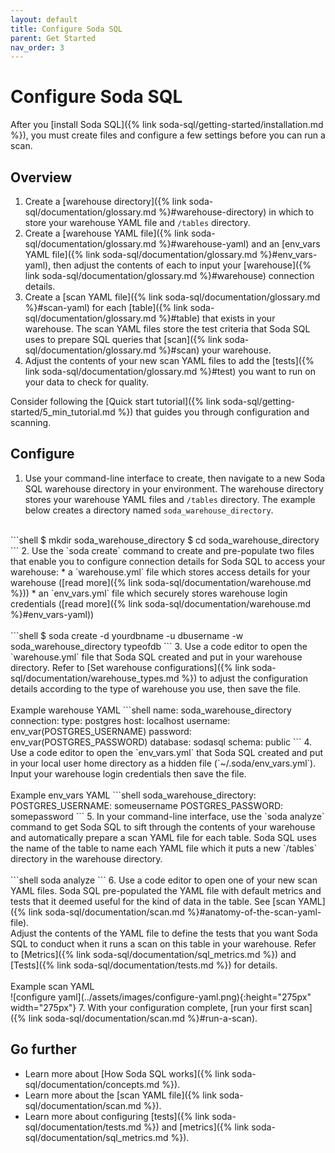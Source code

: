 ```yaml
---
layout: default
title: Configure Soda SQL
parent: Get Started
nav_order: 3
---
```


# Configure Soda SQL

After you [install Soda SQL]({% link soda-sql/getting-started/installation.md %}), you must create files and configure a few settings before you can run a scan.

## Overview

1. Create a [warehouse directory]({% link soda-sql/documentation/glossary.md %}#warehouse-directory) in which to store your warehouse YAML file and `/tables` directory.
2. Create a [warehouse YAML file]({% link soda-sql/documentation/glossary.md %}#warehouse-yaml) and an [env_vars YAML file]({% link soda-sql/documentation/glossary.md %}#env_vars-yaml), then adjust the contents of each to input your [warehouse]({% link soda-sql/documentation/glossary.md %}#warehouse) connection details.
3. Create a [scan YAML file]({% link soda-sql/documentation/glossary.md %}#scan-yaml) for each [table]({% link soda-sql/documentation/glossary.md %}#table) that exists in your warehouse. The scan YAML files store the test criteria that Soda SQL uses to prepare SQL queries that [scan]({% link soda-sql/documentation/glossary.md %}#scan) your warehouse.
4. Adjust the contents of your new scan YAML files to add the [tests]({% link soda-sql/documentation/glossary.md %}#test) you want to run on your data to check for quality.

Consider following the [Quick start tutorial]({% link soda-sql/getting-started/5_min_tutorial.md %}) that guides you through configuration and scanning.

## Configure

1. Use your command-line interface to create, then navigate to a new Soda SQL warehouse directory in your environment. The warehouse directory stores your warehouse YAML files and `/tables` directory. The example below creates a directory named `soda_warehouse_directory`.<br />
<br />
```shell
$ mkdir soda_warehouse_directory
$ cd soda_warehouse_directory
```
2. Use the `soda create` command to create and pre-populate two files that enable you to configure connection details for Soda SQL to access your warehouse:
* a `warehouse.yml` file which stores access details for your warehouse ([read more]({% link soda-sql/documentation/warehouse.md %}))
* an `env_vars.yml` file which securely stores warehouse login credentials ([read more]({% link soda-sql/documentation/warehouse.md %}#env_vars-yaml))<br />
<br />
```shell
$ soda create -d yourdbname -u dbusername -w soda_warehouse_directory typeofdb
```
3. Use a code editor to open the `warehouse.yml` file that Soda SQL created and put in your warehouse directory. Refer to [Set warehouse configurations]({% link soda-sql/documentation/warehouse_types.md %}) to adjust the configuration details according to the type of warehouse you use, then save the file.<br />
<br />
Example warehouse YAML
```shell
name: soda_warehouse_directory
connection:
  type: postgres
  host: localhost
  username: env_var(POSTGRES_USERNAME)
  password: env_var(POSTGRES_PASSWORD)
  database: sodasql
  schema: public
```
4. Use a code editor to open the `env_vars.yml` that Soda SQL created and put in your local user home directory as a hidden file (`~/.soda/env_vars.yml`). Input your warehouse login credentials then save the file.<br />
<br />
Example env_vars YAML
```shell
soda_warehouse_directory:
  POSTGRES_USERNAME: someusername
  POSTGRES_PASSWORD: somepassword
```
5. In your command-line interface, use the `soda analyze` command to get Soda SQL to sift through the contents of your warehouse and automatically prepare a scan YAML file for each table. Soda SQL uses the name of the table to name each YAML file which it puts a new `/tables` directory in the warehouse directory. <br />
<br />
```shell
soda analyze
```
6. Use a code editor to open one of your new scan YAML files. Soda SQL pre-populated the YAML file with default metrics and tests that it deemed useful for the kind of data in the table. See [scan YAML]({% link soda-sql/documentation/scan.md %}#anatomy-of-the-scan-yaml-file). <br /> Adjust the contents of the YAML file to define the tests that you want Soda SQL to conduct when it runs a scan on this table in your warehouse. Refer to [Metrics]({% link soda-sql/documentation/sql_metrics.md %}) and [Tests]({% link soda-sql/documentation/tests.md %}) for details. <br />
<br />
Example scan YAML<br />
![configure yaml](../assets/images/configure-yaml.png){:height="275px" width="275px"}
7. With your configuration complete, [run your first scan]({% link soda-sql/documentation/scan.md %}#run-a-scan).


## Go further

* Learn more about [How Soda SQL works]({% link soda-sql/documentation/concepts.md %}).
* Learn more about the [scan YAML file]({% link soda-sql/documentation/scan.md %}).
* Learn more about configuring [tests]({% link soda-sql/documentation/tests.md %}) and [metrics]({% link soda-sql/documentation/sql_metrics.md %}).